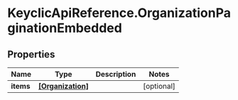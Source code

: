 # KeyclicApiReference.OrganizationPaginationEmbedded

## Properties
Name | Type | Description | Notes
------------ | ------------- | ------------- | -------------
**items** | [**[Organization]**](Organization.md) |  | [optional] 


